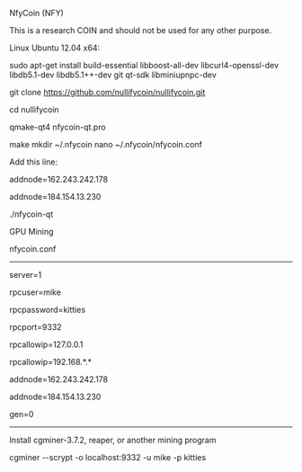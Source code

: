 NfyCoin (NFY)

This is a research COIN and should not be used for any other purpose.

Linux Ubuntu 12.04 x64:

sudo apt-get install build-essential libboost-all-dev libcurl4-openssl-dev libdb5.1-dev libdb5.1++-dev git qt-sdk libminiupnpc-dev

git clone https://github.com/nullifycoin/nullifycoin.git

cd nullifycoin

qmake-qt4 nfycoin-qt.pro

make
mkdir ~/.nfycoin
nano ~/.nfycoin/nfycoin.conf

Add this line:

addnode=162.243.242.178

addnode=184.154.13.230

./nfycoin-qt

GPU Mining

nfycoin.conf

-----------------

server=1

rpcuser=mike

rpcpassword=kitties

rpcport=9332


rpcallowip=127.0.0.1

rpcallowip=192.168.\*.\*

addnode=162.243.242.178

addnode=184.154.13.230

gen=0

-----------------

Install cgminer-3.7.2, reaper, or another mining program

cgminer --scrypt -o localhost:9332 -u mike -p kitties



